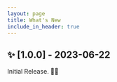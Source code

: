 ```yaml
---
layout: page
title: What's New
include_in_header: true
---
```



## ✨ [1.0.0] - 2023-06-22

Initial Release. 🚀🎉

